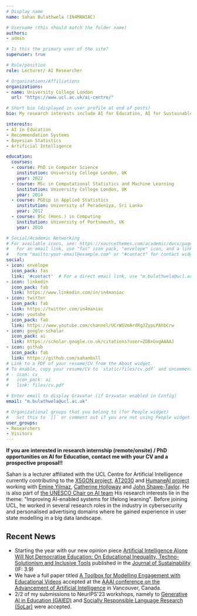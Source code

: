 ```yaml
---
# Display name
name: Sahan Bulathwela (IN4MANIAC)

# Username (this should match the folder name)
authors:
- admin

# Is this the primary user of the site?
superuser: true

# Role/position
role: Lecturer/ AI Researcher

# Organizations/Affiliations
organizations:
- name: University College London
  url: "https://www.ucl.ac.uk/ai-centre/"

# Short bio (displayed in user profile at end of posts)
bio: My research interests include AI for Education, AI for Sustainable Development Goals and Disability Innovation.

interests:
- AI in Education
- Recommendation Systems
- Bayesian Statistics
- Artificial Intelligence

education:
  courses:
  - course: PhD in Computer Science
    institution: University College London, UK
    year: 2022
  - course: MSc in Computational Statistics and Machine Learning
    institution: University College London, UK
    year: 2014
  - course: PGDip in Applied Statistics
    institution: University of Peradeniya, Sri Lanka
    year: 2012
  - course: BSc (Hons.) in Computing
    institution: University of Portsmouth, UK
    year: 2010

# Social/Academic Networking
# For available icons, see: https://sourcethemes.com/academic/docs/page-builder/#icons
#   For an email link, use "fas" icon pack, "envelope" icon, and a link in the
#   form "mailto:your-email@example.com" or "#contact" for contact widget.
social:
- icon: envelope
  icon_pack: fas
  link: '#contact'  # For a direct email link, use "m.bulathwela@ucl.ac.uk".
- icon: linkedin
  icon_pack: fab
  link: https://www.linkedin.com/in/in4maniac
- icon: twitter
  icon_pack: fab
  link: https://twitter.com/in4maniac
- icon: youtube
  icon_pack: fab
  link: https://www.youtube.com/channel/UCrWSVmArdRgJZypLPAhbCrw 
- icon: google-scholar
  icon_pack: ai
  link: https://scholar.google.co.uk/citations?user=ZDBxGvgAAAAJ
- icon: github
  icon_pack: fab
  link: https://github.com/sahanbull
# Link to a PDF of your resume/CV from the About widget.
# To enable, copy your resume/CV to `static/files/cv.pdf` and uncomment the lines below.
# - icon: cv
#   icon_pack: ai
#   link: files/cv.pdf

# Enter email to display Gravatar (if Gravatar enabled in Config)
email: "m.bulathwela@ucl.ac.uk"

# Organizational groups that you belong to (for People widget)
#   Set this to `[]` or comment out if you are not using People widget.
user_groups:
- Researchers
- Visitors
---
```


**If you are interested in research internship (remote/onsite) / PhD opportunities on AI for Education, contact me with your CV and a prospective proposal!!**

Sahan is a lecturer affiliated with the UCL Centre for Artificial Intelligence currently contributing to the [X5GON project](https://x5gon.org), [AT2030](https://at2030.org) and [HumaneAI project](https://www.humane-ai.eu) working with [Emine Yilmaz](https://sites.google.com/site/emineyilmaz), [Catherine Holloway](https://uclic.ucl.ac.uk/people/catherine-holloway) and [John Shawe-Taylor](http://www0.cs.ucl.ac.uk/staff/J.Shawe-Taylor). He is also part of [the UNESCO Chair on AI team](https://unesco.org.uk/unesco-chair-on-artificial-intelligence-at-university-college-london/) His research interests lie in the theme: "Improving AI-enabled systems for lifelong learning". Before joining UCL, he worked  in several research roles in the industry in cybersecurity and personalised advertising domains where he gained experience in user state modelling in a big data landscape.


## Recent News

- Starting the year with our new opinion piece [Artificial Intelligence Alone Will Not Democratise Education: On Educational Inequality, Techno-Solutionism and Inclusive Tools](https://www.mdpi.com/2071-1050/16/2/781) published in the [Journal of Sustainability](https://www.mdpi.com/journal/sustainability) (IF: 3.9)
- We have a full paper titled [A Toolbox for Modelling Engagement with Educational Videos](https://arxiv.org/pdf/2401.05424.pdf) accepted at the [AAAI conference on the Advancement of Artificial Intelligence](https://aaai.org/aaai-conference/eaai-24-call-for-participation/) in Vancouver, Canada.
- 2/2 of my submissions to NeurIPS'23 workshops, namely to [Generative AI in Education (GAIED)](https://gaied.org/neurips2023/files/18/18_paper.pdf) and [Socially Responsible Language Research (SoLar)](https://openreview.net/pdf?id=Wu975eZkO3) were accepted. 

